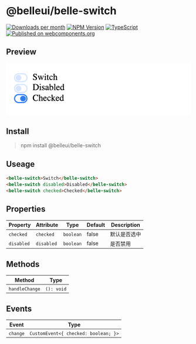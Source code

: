 [](#belleuibelle-switch)

# @belleui/belle-switch

<p>
		<a href="https://npmcharts.com/compare/@belleui/belle-switch?minimal=true"><img alt="Downloads per month" src="https://img.shields.io/npm/dm/@belleui/belle-switch.svg" height="20"/></a>
<a href="https://www.npmjs.com/package/@belleui/belle-switch"><img alt="NPM Version" src="https://img.shields.io/npm/v/@belleui/belle-switch.svg" height="20"/></a>
<a href="https://github.com/belleui/belleui/blob/master/packages/belle-switch"><img alt="TypeScript" src="https://img.shields.io/npm/types/@belleui/belle-switch" height="20"/></a>
<a href="https://www.webcomponents.org/element/@belleui/belle-switch"><img alt="Published on webcomponents.org" src="https://img.shields.io/badge/webcomponents.org-published-blue.svg" height="20"/></a>
	</p>



[](#preview)

## Preview

![screent shot](./image/screenshot.png)

[](#install)

## Install

> npm install @belleui/belle-switch


[](#useage)

## Useage

```html
<belle-switch>Switch</belle-switch>
<belle-switch disabled>Disabled</belle-switch>
<belle-switch checked>Checked</belle-switch>
```

[](#properties)

## Properties

| Property   | Attribute  | Type      | Default | Description |
|------------|------------|-----------|---------|-------------|
| `checked`  | `checked`  | `boolean` | false   | 默认是否选中      |
| `disabled` | `disabled` | `boolean` | false   | 是否禁用        |


[](#methods)

## Methods

| Method         | Type       |
|----------------|------------|
| `handleChange` | `(): void` |


[](#events)

## Events

| Event    | Type                                 |
|----------|--------------------------------------|
| `change` | `CustomEvent<{ checked: boolean; }>` |

